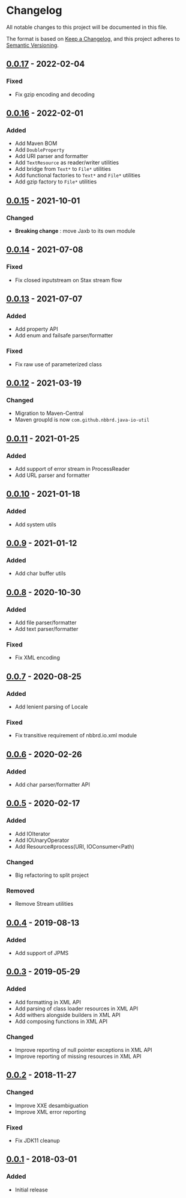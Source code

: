 # Changelog

All notable changes to this project will be documented in this file.

The format is based on [Keep a Changelog](https://keepachangelog.com/en/1.0.0/), and this project adheres
to [Semantic Versioning](https://semver.org/spec/v2.0.0.html).

## [0.0.17] - 2022-02-04

### Fixed

- Fix gzip encoding and decoding

## [0.0.16] - 2022-02-01

### Added

- Add Maven BOM
- Add `DoubleProperty`
- Add URI parser and formatter
- Add `TextResource` as reader/writer utilities
- Add bridge from `Text*` to `File*` utilities
- Add functional factories to `Text*` and `File*` utilities
- Add gzip factory to `File*` utilities

## [0.0.15] - 2021-10-01

### Changed

- **Breaking change** : move Jaxb to its own module

## [0.0.14] - 2021-07-08

### Fixed

- Fix closed inputstream on Stax stream flow

## [0.0.13] - 2021-07-07

### Added

- Add property API
- Add enum and failsafe parser/formatter

### Fixed

- Fix raw use of parameterized class

## [0.0.12] - 2021-03-19

### Changed

- Migration to Maven-Central
- Maven groupId is now `com.github.nbbrd.java-io-util`

## [0.0.11] - 2021-01-25

### Added

- Add support of error stream in ProcessReader
- Add URL parser and formatter

## [0.0.10] - 2021-01-18

### Added

- Add system utils

## [0.0.9] - 2021-01-12

### Added

- Add char buffer utils

## [0.0.8] - 2020-10-30

### Added

- Add file parser/formatter
- Add text parser/formatter

### Fixed

- Fix XML encoding

## [0.0.7] - 2020-08-25

### Added

- Add lenient parsing of Locale

### Fixed

- Fix transitive requirement of nbbrd.io.xml module

## [0.0.6] - 2020-02-26

### Added

- Add char parser/formatter API

## [0.0.5] - 2020-02-17

### Added

- Add IOIterator
- Add IOUnaryOperator
- Add Resource#process(URI, IOConsumer<Path)

### Changed

- Big refactoring to split project

### Removed

- Remove Stream utilities

## [0.0.4] - 2019-08-13

### Added

- Add support of JPMS

## [0.0.3] - 2019-05-29

### Added

- Add formatting in XML API
- Add parsing of class loader resources in XML API
- Add withers alongside builders in XML API
- Add composing functions in XML API

### Changed

- Improve reporting of null pointer exceptions in XML API
- Improve reporting of missing resources in XML API

## [0.0.2] - 2018-11-27

### Changed

- Improve XXE desambiguation
- Improve XML error reporting

### Fixed

- Fix JDK11 cleanup

## [0.0.1] - 2018-03-01

### Added

- Initial release

[Unreleased]: https://github.com/nbbrd/java-io-util/compare/v0.0.17...HEAD
[0.0.17]: https://github.com/nbbrd/java-io-util/compare/v0.0.16...v0.0.17
[0.0.16]: https://github.com/nbbrd/java-io-util/compare/v0.0.15...v0.0.16
[0.0.15]: https://github.com/nbbrd/java-io-util/compare/v0.0.14...v0.0.15
[0.0.14]: https://github.com/nbbrd/java-io-util/compare/v0.0.13...v0.0.14
[0.0.13]: https://github.com/nbbrd/java-io-util/compare/v0.0.12...v0.0.13
[0.0.12]: https://github.com/nbbrd/java-io-util/compare/v0.0.11...v0.0.12
[0.0.11]: https://github.com/nbbrd/java-io-util/compare/v0.0.10...v0.0.11
[0.0.10]: https://github.com/nbbrd/java-io-util/compare/v0.0.9...v0.0.10
[0.0.9]: https://github.com/nbbrd/java-io-util/compare/v0.0.8...v0.0.9
[0.0.8]: https://github.com/nbbrd/java-io-util/compare/v0.0.7...v0.0.8
[0.0.7]: https://github.com/nbbrd/java-io-util/compare/v0.0.6...v0.0.7
[0.0.6]: https://github.com/nbbrd/java-io-util/compare/v0.0.5...v0.0.6
[0.0.5]: https://github.com/nbbrd/java-io-util/compare/v0.0.4...v0.0.5
[0.0.4]: https://github.com/nbbrd/java-io-util/compare/v0.0.3...v0.0.4
[0.0.3]: https://github.com/nbbrd/java-io-util/compare/v0.0.2...v0.0.3
[0.0.2]: https://github.com/nbbrd/java-io-util/compare/v0.0.1...v0.0.2
[0.0.1]: https://github.com/nbbrd/java-io-util/releases/tag/v0.0.1
